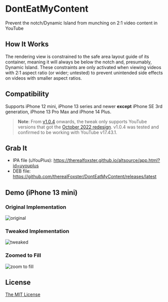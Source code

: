 # DontEatMyContent
Prevent the notch/Dynamic Island from munching on 2:1 video content in YouTube

## How It Works
The rendering view is constrained to the safe area layout guide of its container, meaning it will always be below the notch and, presumably, Dynamic Island. These constraints are only activated when viewing videos with 2:1 aspect ratio (or wider; untested) to prevent unintended side effects on videos with smaller aspect ratios. 

## Compatibility
Supports iPhone 12 mini, iPhone 13 series and newer **except** iPhone SE 3rd generation, iPhone 13 Pro Max and iPhone 14 Plus.

> **Note**: From [v1.0.4](https://github.com/therealFoxster/DontEatMyContent/releases/tag/v1.0.4) onwards, the tweak only supports YouTube versions that got the [October 2022 redesign](https://blog.youtube/news-and-events/an-updated-look-and-feel-for-youtube/). v1.0.4 was tested and confirmed to be working with YouTube v17.43.1.

## Grab It
- IPA file (uYouPlus): https://therealfoxster.github.io/altsource/app.html?id=uyouplus
- DEB file: https://github.com/therealFoxster/DontEatMyContent/releases/latest

## Demo (iPhone 13 mini)
### Original Implementation
![original](../assets/readme/original.PNG)

### Tweaked Implementation
![tweaked](../assets/readme/tweaked.PNG)

### Zoomed to Fill
![zoom to fill](../assets/readme/zoomed_to_fill.PNG)

## License
[The MIT License](LICENSE.md)
